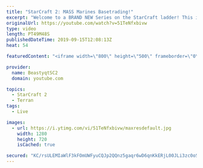 ```yaml
---
title: "StarCraft 2: MASS Marines Basetrading!"
excerpt: "Welcome to a BRAND NEW Series on the StarCraft ladder! This is the \"Mass Marines to Grandmaster\" challenge, where the only attacking unit that I'm allowed to make is Marines - and that's it! I am allowed to make Medivacs just so that the gaemplay is not too monotonous, but I believe I could even make"
originalUrl: https://youtube.com/watch?v=51TeNfxbivw
type: video
length: PT49M48S
publishedDateTime: 2019-09-15T12:08:13Z
heat: 54

featuredContent: "<iframe width=\"800\" height=\"500\" frameborder=\"0\" src=\"https://www.youtube.com/embed/51TeNfxbivw\" allow=\"accelerometer; autoplay; encrypted-media; gyroscope; picture-in-picture\" allowfullscreen></iframe>"

provider:
  name: BeastyqtSC2
  domain: youtube.com

topics:
  - StarCraft 2
  - Terran
tags:
  - Live

images:
  - url: https://i.ytimg.com/vi/51TeNfxbivw/maxresdefault.jpg
    width: 1280
    height: 720
    isCached: true

secured: "KC/rsULEMIaWlF3kFOmUWFyuCQJp2QQnz5gaqr6wD6qnKkERjL00JLi3zc0oS61fgLTkJrNfE7GggqdkMucElZedvtZ9oLpoMpDzrfBHFk6P3qUVzoqYRhokt9EtJnEUY93woCQ+6JrEZ1vaytjyLT91YBUChg0VwRrbCQojaisp+XK1yqVBVyewc4pGkjLhO7uB+wPoc4f4EXsh2CKm68aVoVjn3SrA7E1ae7x2W3JrH40ugGdnb+JJy1FPHwHjIvLiqkGE/6Rnwl41wHZ7bcLOJeVDIVlpmgSpAZfbuwlZJL4pzjdsDi1P/+gvnULx69X8mQIri2ndWtPTt4c0Q6ye/hOI67SFJZpuFc8O3bk1vgs9ywL1pAEBkvagmvbG7I8eaK4QxJzAw1XrDy0Z/zSn3khQcQSoO6zlFaOMXCA=;GdkTXwpkD3tC3UpV6/pPeQ=="
---
```


